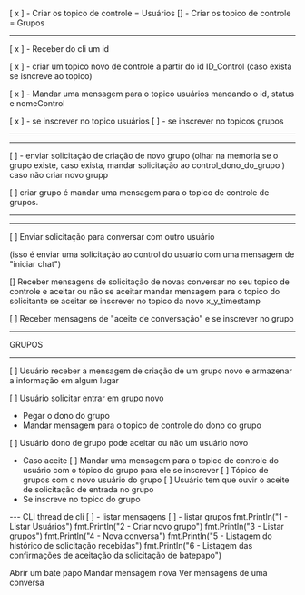 [ x ] - Criar os topico de controle = Usuários
[] - Criar os topico de controle = Grupos

------

[ x ] - Receber do cli um id

[ x ] - criar um topico novo de controle a partir do id
ID_Control (caso exista se isncreve ao topico)

[ x ] - Mandar uma mensagem para o topico usuários mandando o 
id, status e nomeControl

[ x ] - se inscrever no topico usuários
[ ] - se inscrever no topicos grupos

------


--------

[ ] - enviar solicitação de criação de novo grupo
(olhar na memoria se o grupo existe, caso exista, mandar solicitação ao control_dono_do_grupo ) caso não criar novo grupp

[ ] criar grupo é mandar uma mensagem para o topico de controle de grupos.

--------

--------
[ ] Enviar solicitação para conversar com outro usuário

(isso é enviar uma solicitação ao control do usuario com uma mensagem de "iniciar chat")

[] Receber mensagens de solicitação de novas conversar no seu topico de controle e aceitar ou não
  se aceitar mandar mensagem para o topico do solicitante
  se aceitar se inscrever no topico da novo x_y_timestamp

[ ] Receber mensagens de "aceite de conversação" e se inscrever no grupo

-------------

GRUPOS

-------

[ ] Usuário receber a mensagem de criação de um grupo novo e armazenar a informação em algum lugar

[ ] Usuário solicitar entrar em grupo novo
  - Pegar o dono do grupo
  - Mandar mensagem para o topico de controle do dono do grupo

[ ] Usuário dono de grupo pode aceitar ou não um usuário novo
  - Caso aceite
    [ ] Mandar uma mensagem para o topico de controle do usuário com o tópico do grupo para ele se inscrever
    [ ] Tópico de grupos com o novo usuário do grupo
[ ] Usuário tem que ouvir o aceite de solicitação de entrada no grupo
  - Se inscreve no topico do grupo


--- CLI
thread de cli
[ ] - listar mensagens 
[ ] - listar grupos
	fmt.Println("1 - Listar Usuários")
		fmt.Println("2 - Criar novo grupo")
		fmt.Println("3 - Listar grupos")
		fmt.Println("4 - Nova conversa")
		fmt.Println("5 - Listagem do histórico de solicitação recebidas")
		fmt.Println("6 - Listagem das confirmações de aceitação da solicitação de batepapo")

Abrir um bate papo
Mandar mensagem nova
Ver mensagens de uma conversa
